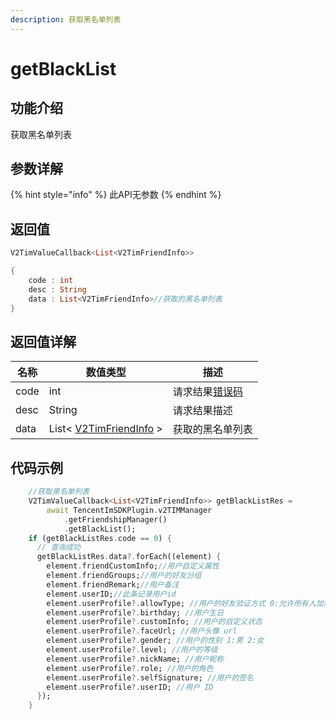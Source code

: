 ```yaml
---
description: 获取黑名单列表
---
```


# getBlackList

## 功能介绍

获取黑名单列表

## 参数详解

{% hint style="info" %}
此API无参数
{% endhint %}

## 返回值

```dart
V2TimValueCallback<List<V2TimFriendInfo>>

{
    code : int
    desc : String
    data : List<V2TimFriendInfo>//获取的黑名单列表
}
```

## 返回值详解

| 名称   | 数值类型                                                                | 描述                                                             |
| ---- | ------------------------------------------------------------------- | -------------------------------------------------------------- |
| code | int                                                                 | 请求结果[错误码](https://cloud.tencent.com/document/product/269/1671) |
| desc | String                                                              | 请求结果描述                                                         |
| data | List< [V2TimFriendInfo](../guan-jian-lei/user/v2timfriendinfo.md) > | 获取的黑名单列表                                                       |

## 代码示例

```dart
    //获取黑名单列表
    V2TimValueCallback<List<V2TimFriendInfo>> getBlackListRes =
        await TencentImSDKPlugin.v2TIMManager
            .getFriendshipManager()
            .getBlackList();
    if (getBlackListRes.code == 0) {
      // 查询成功
      getBlackListRes.data?.forEach((element) {
        element.friendCustomInfo;//用户自定义属性
        element.friendGroups;//用户的好友分组
        element.friendRemark;//用户备注
        element.userID;//此条记录用户id
        element.userProfile?.allowType; //用户的好友验证方式 0:允许所有人加我好友 1:不允许所有人加我好友 2:加我好友需我确认
        element.userProfile?.birthday; //用户生日
        element.userProfile?.customInfo; //用户的自定义状态
        element.userProfile?.faceUrl; //用户头像 url
        element.userProfile?.gender; //用户的性别 1:男 2:女
        element.userProfile?.level; //用户的等级
        element.userProfile?.nickName; //用户昵称
        element.userProfile?.role; //用户的角色
        element.userProfile?.selfSignature; //用户的签名
        element.userProfile?.userID; //用户 ID
      });
    }
```
